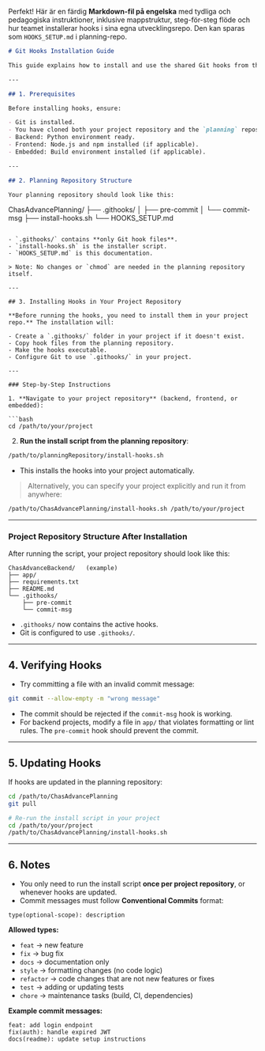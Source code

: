 Perfekt! Här är en färdig **Markdown-fil på engelska** med tydliga och pedagogiska instruktioner, inklusive mappstruktur, steg-för-steg flöde och hur teamet installerar hooks i sina egna utvecklingsrepo. Den kan sparas som `HOOKS_SETUP.md` i planning-repo.

```markdown
# Git Hooks Installation Guide

This guide explains how to install and use the shared Git hooks from the `planning` repository in your own project repository (backend, frontend, or embedded).

---

## 1. Prerequisites

Before installing hooks, ensure:

- Git is installed.
- You have cloned both your project repository and the `planning` repository.
- Backend: Python environment ready.
- Frontend: Node.js and npm installed (if applicable).
- Embedded: Build environment installed (if applicable).

---

## 2. Planning Repository Structure

Your planning repository should look like this:

```

ChasAdvancePlanning/
├── .githooks/
│   ├── pre-commit
│   └── commit-msg
├── install-hooks.sh
└── HOOKS\_SETUP.md

````

- `.githooks/` contains **only Git hook files**.  
- `install-hooks.sh` is the installer script.  
- `HOOKS_SETUP.md` is this documentation.  

> Note: No changes or `chmod` are needed in the planning repository itself.

---

## 3. Installing Hooks in Your Project Repository

**Before running the hooks, you need to install them in your project repo.** The installation will:

- Create a `.githooks/` folder in your project if it doesn't exist.
- Copy hook files from the planning repository.
- Make the hooks executable.
- Configure Git to use `.githooks/` in your project.

---

### Step-by-Step Instructions

1. **Navigate to your project repository** (backend, frontend, or embedded):

```bash
cd /path/to/your/project
````

2. **Run the install script from the planning repository**:

```bash
/path/to/planningRepository/install-hooks.sh
```

* This installs the hooks into your project automatically.

> Alternatively, you can specify your project explicitly and run it from anywhere:

```bash
/path/to/ChasAdvancePlanning/install-hooks.sh /path/to/your/project
```

---

### Project Repository Structure After Installation

After running the script, your project repository should look like this:

```
ChasAdvanceBackend/   (example)
├── app/
├── requirements.txt
├── README.md
└── .githooks/
    ├── pre-commit
    └── commit-msg
```

* `.githooks/` now contains the active hooks.
* Git is configured to use `.githooks/`.

---

## 4. Verifying Hooks

* Try committing a file with an invalid commit message:

```bash
git commit --allow-empty -m "wrong message"
```

* The commit should be rejected if the `commit-msg` hook is working.
* For backend projects, modify a file in `app/` that violates formatting or lint rules. The `pre-commit` hook should prevent the commit.

---

## 5. Updating Hooks

If hooks are updated in the planning repository:

```bash
cd /path/to/ChasAdvancePlanning
git pull

# Re-run the install script in your project
cd /path/to/your/project
/path/to/ChasAdvancePlanning/install-hooks.sh
```

---

## 6. Notes

* You only need to run the install script **once per project repository**, or whenever hooks are updated.
* Commit messages must follow **Conventional Commits** format:

```
type(optional-scope): description
```

**Allowed types:**

* `feat` → new feature
* `fix` → bug fix
* `docs` → documentation only
* `style` → formatting changes (no code logic)
* `refactor` → code changes that are not new features or fixes
* `test` → adding or updating tests
* `chore` → maintenance tasks (build, CI, dependencies)

**Example commit messages:**

```
feat: add login endpoint
fix(auth): handle expired JWT
docs(readme): update setup instructions
```
